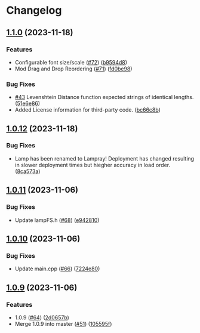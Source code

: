# Changelog

## [1.1.0](https://github.com/CHollingworth/Lampray/compare/v1.0.12...v1.1.0) (2023-11-18)


### Features

* Configurable font size/scale ([#72](https://github.com/CHollingworth/Lampray/issues/72)) ([b9594d8](https://github.com/CHollingworth/Lampray/commit/b9594d8bba595d616acbd98b1d076efcba669cc8))
* Mod Drag and Drop Reordering ([#71](https://github.com/CHollingworth/Lampray/issues/71)) ([fd0be98](https://github.com/CHollingworth/Lampray/commit/fd0be9812af3be7f3c452392db6389728e8010a7))


### Bug Fixes

* [#43](https://github.com/CHollingworth/Lampray/issues/43) Levenshtein Distance function expected strings of identical lengths. ([51e6e86](https://github.com/CHollingworth/Lampray/commit/51e6e860c953041bd421cfc6862c7399d30df948))
* Added License information for third-party code. ([bc66c8b](https://github.com/CHollingworth/Lampray/commit/bc66c8bfc0b20957e40831b29719988b2ab920dd))

## [1.0.12](https://github.com/CHollingworth/Lamp/compare/v1.0.11...v1.0.12) (2023-11-18)


### Bug Fixes

* Lamp has been renamed to Lampray! Deployment has changed resulting in slower deployment times but hiegher accuracy in load order. ([8ca573a](https://github.com/CHollingworth/Lamp/commit/8ca573ad83dd3e3f41cf326cee2b607cf735ad78))

## [1.0.11](https://github.com/CHollingworth/Lamp/compare/v1.0.10...v1.0.11) (2023-11-06)


### Bug Fixes

* Update lampFS.h ([#68](https://github.com/CHollingworth/Lamp/issues/68)) ([e942810](https://github.com/CHollingworth/Lamp/commit/e9428107c4ad7927278f1f80491dcdaec0b713a0))

## [1.0.10](https://github.com/CHollingworth/Lamp/compare/v1.0.9...v1.0.10) (2023-11-06)


### Bug Fixes

* Update main.cpp ([#66](https://github.com/CHollingworth/Lamp/issues/66)) ([7224e80](https://github.com/CHollingworth/Lamp/commit/7224e809b0d93a4e2ab3d2f48a37e06f15df56fd))

## [1.0.9](https://github.com/CHollingworth/Lamp/compare/v1.0.8...v1.0.9) (2023-11-06)


### Features

* 1.0.9 ([#64](https://github.com/CHollingworth/Lamp/issues/64)) ([2d0657b](https://github.com/CHollingworth/Lamp/commit/2d0657b5e3acfeca87945fb471402b277a25a620))
* Merge 1.0.9 into master ([#51](https://github.com/CHollingworth/Lamp/issues/51)) ([105595f](https://github.com/CHollingworth/Lamp/commit/105595f6eee4e3a7c5e3bee2ea604e984d87fc06))
